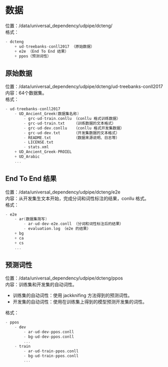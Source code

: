 # 数据
位置：/data/universal_dependency/udpipe/dcteng/  
格式：  
```cpp
- dcteng
	+ ud-treebanks-conll2017 （原始数据）
	+ e2e （End To End 结果）
	+ ppos（预测词性）
```
## 原始数据
位置：/data/universal_dependency/udpipe/dcteng/ud-treebanks-conll2017  
内容：64个数据集。  
格式：  
```cpp
- ud-treebanks-conll2017
	- UD_Ancient_Greek(数据集名称)
		- grc-ud-train.conllu （conllu 格式训练数据）
    	- grc-ud-train.txt    （训练数据的文本格式）
    	- grc-ud-dev.conllu   （conllu 格式开发集数据）
    	- grc-ud-dev.txt      （开发集数据的文本格式）
    	- README.txt          （数据来源说明、日志等）
    	- LICENSE.txt
    	- stats.xml
	+ UD_Ancient_Greek-PROIEL
	+ UD_Arabic
	...
```

## End To End 结果
位置：/data/universal_dependency/udpipe/dcteng/e2e  
内容：从开发集生文本开始，完成分词和词性标注的结果，conllu 格式。  
格式：  
```cpp
- e2e
	- ar(数据集简写)
		- ar-ud-dev-e2e.conll （分词和词性标注后的结果）
		- evaluation.log （e2e 的结果）
	+ bg
	+ ca
	+ cs
	...
```

## 预测词性
位置：/data/universal_dependency/udpipe/dcteng/ppos  
内容：训练集和开发集的自动词性。
- 训练集的自动词性：使用 jackknifing 方法得到的预测词性。
- 开发集的自动词性：使用在训练集上得到的模型预测开发集的词性。

格式：  
```cpp
- ppos
	- dev
		- ar-ud-dev-ppos.conll
		- bg-ud-dev-ppos.conll
		...
	- train
		- ar-ud-train-ppos.conll
		- bg-ud-train-ppos.conll
		...
```
